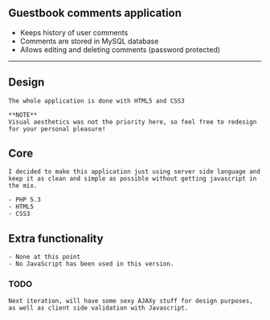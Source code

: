 ## Guestbook comments application
- Keeps history of user comments
- Comments are stored in MySQL database
- Allows editing and deleting comments (password protected)

---

## Design

    The whole application is done with HTML5 and CSS3

    **NOTE**
    Visual aesthetics was not the priority here, so feel free to redesign for your personal pleasure!

## Core

    I decided to make this application just using server side language and keep it as clean and simple as possible without getting javascript in the mix.

    - PHP 5.3
    - HTML5
    - CSS3

## Extra functionality

    - None at this point
    - No JavaScript has been used in this version.

### TODO

    Next iteration, will have some sexy AJAXy stuff for design purposes, as well as client side validation with Javascript.